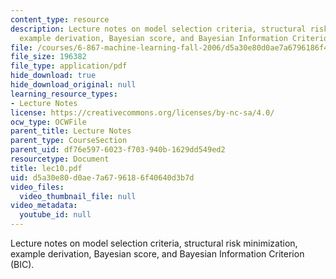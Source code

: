 ```yaml
---
content_type: resource
description: Lecture notes on model selection criteria, structural risk minimization,
  example derivation, Bayesian score, and Bayesian Information Criterion (BIC).
file: /courses/6-867-machine-learning-fall-2006/d5a30e80d0ae7a6796186f40640d3b7d_lec10.pdf
file_size: 196382
file_type: application/pdf
hide_download: true
hide_download_original: null
learning_resource_types:
- Lecture Notes
license: https://creativecommons.org/licenses/by-nc-sa/4.0/
ocw_type: OCWFile
parent_title: Lecture Notes
parent_type: CourseSection
parent_uid: df76e597-6023-f703-940b-1629dd549ed2
resourcetype: Document
title: lec10.pdf
uid: d5a30e80-d0ae-7a67-9618-6f40640d3b7d
video_files:
  video_thumbnail_file: null
video_metadata:
  youtube_id: null
---
```

Lecture notes on model selection criteria, structural risk minimization, example derivation, Bayesian score, and Bayesian Information Criterion (BIC).